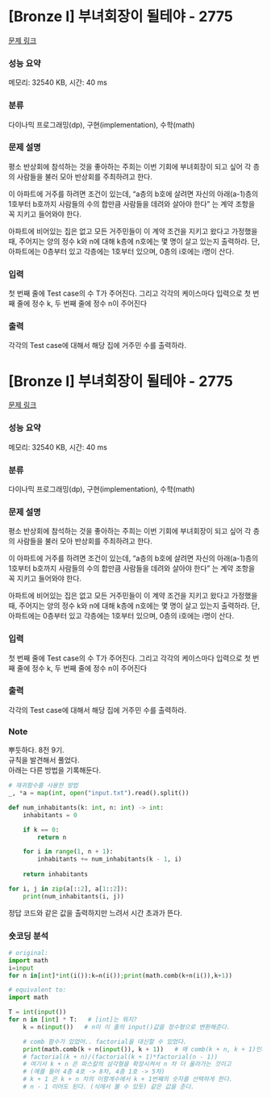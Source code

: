 # [Bronze I] 부녀회장이 될테야 - 2775 

[문제 링크](https://www.acmicpc.net/problem/2775) 

### 성능 요약

메모리: 32540 KB, 시간: 40 ms

### 분류

다이나믹 프로그래밍(dp), 구현(implementation), 수학(math)

### 문제 설명

<p>평소 반상회에 참석하는 것을 좋아하는 주희는 이번 기회에 부녀회장이 되고 싶어 각 층의 사람들을 불러 모아 반상회를 주최하려고 한다.</p>

<p>이 아파트에 거주를 하려면 조건이 있는데, “a층의 b호에 살려면 자신의 아래(a-1)층의 1호부터 b호까지 사람들의 수의 합만큼 사람들을 데려와 살아야 한다” 는 계약 조항을 꼭 지키고 들어와야 한다.</p>

<p>아파트에 비어있는 집은 없고 모든 거주민들이 이 계약 조건을 지키고 왔다고 가정했을 때, 주어지는 양의 정수 k와 n에 대해 k층에 n호에는 몇 명이 살고 있는지 출력하라. 단, 아파트에는 0층부터 있고 각층에는 1호부터 있으며, 0층의 i호에는 i명이 산다.</p>

### 입력 

 <p>첫 번째 줄에 Test case의 수 T가 주어진다. 그리고 각각의 케이스마다 입력으로 첫 번째 줄에 정수 k, 두 번째 줄에 정수 n이 주어진다</p>

### 출력 

 <p>각각의 Test case에 대해서 해당 집에 거주민 수를 출력하라.</p>

# [Bronze I] 부녀회장이 될테야 - 2775 

[문제 링크](https://www.acmicpc.net/problem/2775) 

### 성능 요약

메모리: 32540 KB, 시간: 40 ms

### 분류

다이나믹 프로그래밍(dp), 구현(implementation), 수학(math)

### 문제 설명

<p>평소 반상회에 참석하는 것을 좋아하는 주희는 이번 기회에 부녀회장이 되고 싶어 각 층의 사람들을 불러 모아 반상회를 주최하려고 한다.</p>

<p>이 아파트에 거주를 하려면 조건이 있는데, “a층의 b호에 살려면 자신의 아래(a-1)층의 1호부터 b호까지 사람들의 수의 합만큼 사람들을 데려와 살아야 한다” 는 계약 조항을 꼭 지키고 들어와야 한다.</p>

<p>아파트에 비어있는 집은 없고 모든 거주민들이 이 계약 조건을 지키고 왔다고 가정했을 때, 주어지는 양의 정수 k와 n에 대해 k층에 n호에는 몇 명이 살고 있는지 출력하라. 단, 아파트에는 0층부터 있고 각층에는 1호부터 있으며, 0층의 i호에는 i명이 산다.</p>

### 입력 

 <p>첫 번째 줄에 Test case의 수 T가 주어진다. 그리고 각각의 케이스마다 입력으로 첫 번째 줄에 정수 k, 두 번째 줄에 정수 n이 주어진다</p>

### 출력 

 <p>각각의 Test case에 대해서 해당 집에 거주민 수를 출력하라.</p>

### Note
뿌듯하다. 8전 9기.  
규칙을 발견해서 풀었다.  
아래는 다른 방법을 기록해둔다.
```python
# 재귀함수를 사용한 방법
_, *a = map(int, open("input.txt").read().split())

def num_inhabitants(k: int, n: int) -> int:    
    inhabitants = 0

    if k == 0:
        return n

    for i in range(1, n + 1):
        inhabitants += num_inhabitants(k - 1, i)
    
    return inhabitants

for i, j in zip(a[::2], a[1::2]):
    print(num_inhabitants(i, j))

```
정답 코드와 같은 값을 출력하지만 느려서 시간 초과가 뜬다.

### 숏코딩 분석
```python
# original:
import math
i=input
for n in[int]*int(i()):k=n(i());print(math.comb(k+n(i()),k+1))

# equivalent to:
import math

T = int(input())
for n in [int] * T:   # [int]는 뭐지?
    k = n(input())   # n이 이 줄의 input()값을 정수형으로 변환해준다.

    # comb 함수가 있었어.. factorial을 대신할 수 있었다.
    print(math.comb(k + n(input()), k + 1))   # 왜 comb(k + n, k + 1)인가?
    # factorial(k + n)/(factorial(k + 1)*factorial(n - 1))
    # 여기서 k + n 은 파스칼의 삼각형을 확장시켜서 n 차 더 올라가는 것이고
    # (예를 들어 4층 4호 -> 8차, 4층 1호 -> 5차)
    # k + 1 은 k + n 차의 이항계수에서 k + 1번째의 숫자를 선택하게 한다.
    # n - 1 이어도 된다. (식에서 볼 수 있듯) 같은 값을 준다.

```
